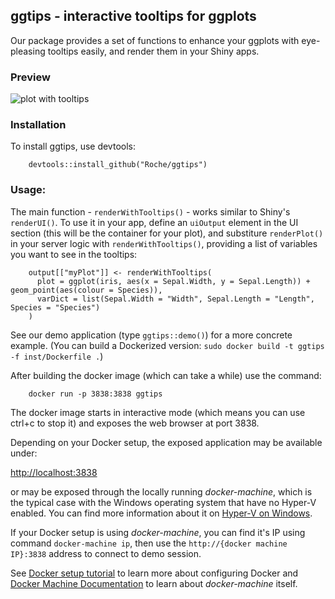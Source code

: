 ## ggtips - interactive tooltips for ggplots

Our package provides a set of functions to enhance your ggplots with eye-pleasing tooltips easily, and render them in your Shiny apps.

### Preview

![plot with tooltips](inst/example/ggtips.png?raw=true)


### Installation

To install ggtips, use devtools:

```
    devtools::install_github("Roche/ggtips")
```

### Usage:

The main function - `renderWithTooltips()` - works similar to Shiny's `renderUI()`. To use it in your app, define an `uiOutput` element in the UI section (this will be the container for your plot), and substiture `renderPlot()` in your server logic with `renderWithTooltips()`, providing a list of variables you want to see in the tooltips:

```
    output[["myPlot"]] <- renderWithTooltips(
      plot = ggplot(iris, aes(x = Sepal.Width, y = Sepal.Length)) + geom_point(aes(colour = Species)),
      varDict = list(Sepal.Width = "Width", Sepal.Length = "Length", Species = "Species")
    )
```

See our demo application (type `ggtips::demo()`) for a more concrete example. (You can build a Dockerized version: `sudo docker build -t ggtips -f inst/Dockerfile .`)

After building the docker image (which can take a while) use the command:

```
    docker run -p 3838:3838 ggtips
```

The docker image starts in interactive mode (which means you can use ctrl+c to stop it) and exposes the web browser at port 3838. 

Depending on your Docker setup, the exposed application may be available under: 

[http://localhost:3838](http://localhost:3838) 

or may be exposed through the locally running *docker-machine*, which is the typical
case with the Windows operating system that have no Hyper-V enabled. You can find more information about it on [Hyper-V on Windows](https://docs.microsoft.com/en-us/virtualization/hyper-v-on-windows/reference/hyper-v-requirements).

If your Docker setup is using *docker-machine*, you can find it's IP using command `docker-machine ip`, then use the `http://{docker machine IP}:3838` address to connect to demo session. 

See [Docker setup tutorial](https://docs.docker.com/get-started) to learn more about configuring Docker and [Docker Machine Documentation](https://docs.docker.com/machine/get-started/) to learn about *docker-machine* itself.